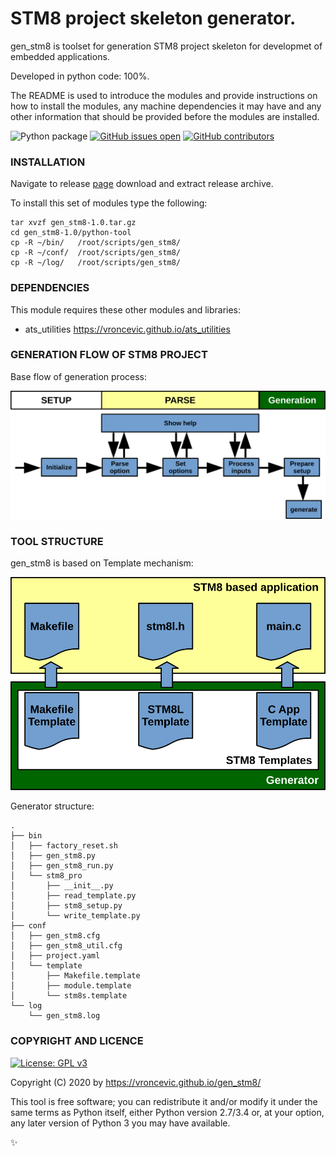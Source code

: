 # STM8 project skeleton generator.

gen_stm8 is toolset for generation STM8 project skeleton for
developmet of embedded applications.

Developed in python code: 100%.

The README is used to introduce the modules and provide instructions on
how to install the modules, any machine dependencies it may have and any
other information that should be provided before the modules are installed.

![Python package](https://github.com/vroncevic/gen_stm8/workflows/Python%20package/badge.svg?branch=master)
 [![GitHub issues open](https://img.shields.io/github/issues/vroncevic/gen_stm8.svg)](https://github.com/vroncevic/gen_stm8/issues)
 [![GitHub contributors](https://img.shields.io/github/contributors/vroncevic/gen_stm8.svg)](https://github.com/vroncevic/gen_stm8/graphs/contributors)

### INSTALLATION
Navigate to release [page](https://github.com/vroncevic/gen_stm8/releases/tag/v1.0) download and extract release archive.

To install this set of modules type the following:

```
tar xvzf gen_stm8-1.0.tar.gz
cd gen_stm8-1.0/python-tool
cp -R ~/bin/   /root/scripts/gen_stm8/
cp -R ~/conf/  /root/scripts/gen_stm8/
cp -R ~/log/   /root/scripts/gen_stm8/
```

### DEPENDENCIES

This module requires these other modules and libraries:

* ats_utilities https://vroncevic.github.io/ats_utilities

### GENERATION FLOW OF STM8 PROJECT

Base flow of generation process:

![alt tag](https://raw.githubusercontent.com/vroncevic/gen_stm8/dev/python-tool-docs/gen_stm8_flow.png)

### TOOL STRUCTURE

gen_stm8 is based on Template mechanism:

![alt tag](https://raw.githubusercontent.com/vroncevic/gen_stm8/dev/python-tool-docs/gen_stm8.png)

Generator structure:

```
.
├── bin
│   ├── factory_reset.sh
│   ├── gen_stm8.py
│   ├── gen_stm8_run.py
│   └── stm8_pro
│       ├── __init__.py
│       ├── read_template.py
│       ├── stm8_setup.py
│       └── write_template.py
├── conf
│   ├── gen_stm8.cfg
│   ├── gen_stm8_util.cfg
│   ├── project.yaml
│   └── template
│       ├── Makefile.template
│       ├── module.template
│       └── stm8s.template
└── log
    └── gen_stm8.log
```

### COPYRIGHT AND LICENCE

[![License: GPL v3](https://img.shields.io/badge/License-GPLv3-blue.svg)](https://www.gnu.org/licenses/gpl-3.0)

Copyright (C) 2020 by https://vroncevic.github.io/gen_stm8/

This tool is free software; you can redistribute it and/or modify
it under the same terms as Python itself, either Python version 2.7/3.4 or,
at your option, any later version of Python 3 you may have available.

:sparkles:
